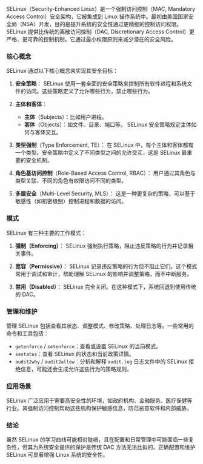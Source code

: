 SELinux（Security-Enhanced Linux）是一个强制访问控制（MAC, Mandatory Access Control）安全架构，它被集成到 Linux 操作系统中。最初由美国国家安全局（NSA）开发，目的是提升系统的安全性通过更精细的控制访问权限。SELinux 提供比传统的离散访问控制（DAC, Discretionary Access Control）更严格、更可靠的控制机制，它通过最小权限原则来减少潜在的安全风险。

### 核心概念
SELinux 通过以下核心概念来实现其安全目标：

1. **安全策略**：
   SELinux 使用一套全面的安全策略来控制所有软件进程和系统文件的访问。这些策略定义了允许哪些行为，禁止哪些行为。

2. **主体和客体**：
   - **主体**（Subjects）：比如用户进程。
   - **客体**（Objects）：如文件、目录、端口等。
   SELinux 安全策略规定主体如何与客体交互。

3. **类型强制**（Type Enforcement, TE）：
   在 SELinux 中，每个主体和客体都有一个类型。安全策略中定义了不同类型之间的允许交互，这是 SELinux 最重要的安全机制。

4. **角色基访问控制**（Role-Based Access Control, RBAC）：
   用户通过其角色与类型关联，不同的角色有权限访问不同的类型。

5. **多层安全**（Multi-Level Security, MLS）：
   这是一种更复杂的策略，可以基于敏感性（如机密级别）控制进程和数据的访问。

### 模式
SELinux 有三种主要的工作模式：

1. **强制（Enforcing）**：
   SELinux 强制执行策略，阻止违反策略的行为并记录相关事件。

2. **宽容（Permissive）**：
   SELinux 记录违反策略的行为但不阻止它们。这个模式常用于调试和审计，帮助理解 SELinux 的影响并调整策略，而不中断服务。

3. **禁用（Disabled）**：
   SELinux 完全关闭。在这种模式下，系统回退到使用传统的 DAC。

### 管理和维护
管理 SELinux 包括查看其状态、调整模式、修改策略、处理日志等。一些常用的命令和工具包括：

- `getenforce` / `setenforce`：查看或设置 SELinux 的当前模式。
- `sestatus`：查看 SELinux 的状态和当前政策详情。
- `audit2why` / `audit2allow`：分析和解释 `audit.log` 日志文件中的 SELinux 拒绝信息，可能还会生成允许这些行为的策略规则。

### 应用场景
SELinux 广泛应用于需要高安全性的环境，如政府机构、金融服务、医疗保健等行业。其强制访问控制帮助这些机构保护敏感信息，防范恶意软件和内部威胁。

### 结论
虽然 SELinux 的学习曲线可能相对陡峭，且在配置和日常管理中可能面临一些复杂性，但其为系统安全提供的保护是传统 DAC 方法无法比拟的。正确配置和维护 SELinux 可显著增强 Linux 系统的安全性。
